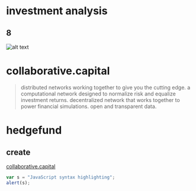 # investment analysis
## 8

![alt text](https://www.collaborative.capital/images/tesseract-bg.png "collaborative.capital")

# collaborative.capital

> distributed networks working together to give you the cutting edge. a computational network designed to normalize risk and equalize investment returns. decentralized network that works together to power financial simulations. open and transparent data.

# hedgefund

## create
[collaborative.capital](https://www.collaborative.capital)

```javascript
var s = "JavaScript syntax highlighting";
alert(s);
```

